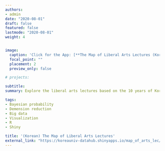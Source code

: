 ```yaml
---
authors:
- admin
date: "2020-08-01"
draft: false
featured: false
lastmode: "2020-08-01"
weight: 4


image:
  caption: 'Click for the App: [**The Map of Liberal Arts Lectures (Korean)**](https://koreauniv-datahub.shinyapps.io/map_of_arts_lec/)'
  focal_point: ""
  placement: 2
  preview_only: false

# projects: 

subtitle: 
summary: Explore the liberal arts lectures based on the 10 years of Korea University's course history.

tags:
- Bayesian probability
- Demension reduction
- Big data
- Visualization
- R
- Shiny

title: '(Korean) The Map of Liberal Arts Lectures'
external_link: "https://koreauniv-datahub.shinyapps.io/map_of_arts_lec/"
---
```



